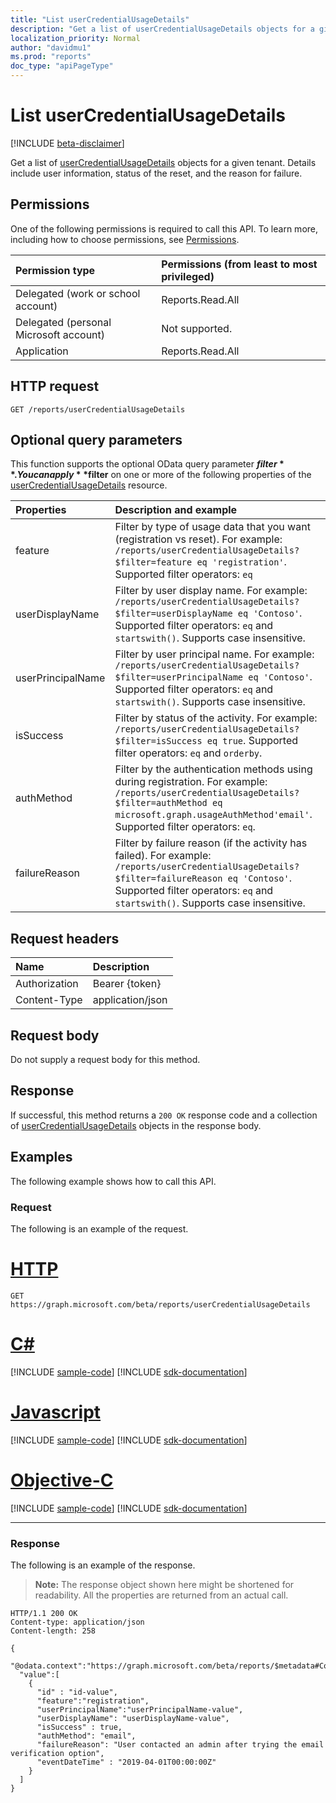 ```yaml
---
title: "List userCredentialUsageDetails"
description: "Get a list of userCredentialUsageDetails objects for a given tenant."
localization_priority: Normal
author: "davidmu1"
ms.prod: "reports"
doc_type: "apiPageType"
---
```


# List userCredentialUsageDetails

[!INCLUDE [beta-disclaimer](../../includes/beta-disclaimer.md)]

Get a list of [userCredentialUsageDetails](../resources/usercredentialusagedetails.md) objects for a given tenant. Details include user information, status of the reset, and the reason for failure.

## Permissions

One of the following permissions is required to call this API. To learn more, including how to choose permissions, see [Permissions](/graph/permissions-reference).

| Permission type                        | Permissions (from least to most privileged) |
|:---------------------------------------|:--------------------------------------------|
| Delegated (work or school account)     | Reports.Read.All |
| Delegated (personal Microsoft account) | Not supported. |
| Application                            | Reports.Read.All |

## HTTP request

<!-- { "blockType": "ignored" } -->

```http
GET /reports/userCredentialUsageDetails
```

## Optional query parameters

This function supports the optional OData query parameter **$filter**. You can apply **$filter** on one or more of the following properties of the [userCredentialUsageDetails](../resources/usercredentialusagedetails.md) resource.

| Properties | Description and example |
|:--------- |:----------- |
| feature | Filter by type of usage data that you want (registration vs reset). For example: `/reports/userCredentialUsageDetails?$filter=feature eq 'registration'`. Supported filter operators: `eq` |
| userDisplayName | Filter by user display name. For example: `/reports/userCredentialUsageDetails?$filter=userDisplayName eq 'Contoso'`. Supported filter operators: `eq` and `startswith()`. Supports case insensitive. |
| userPrincipalName  | Filter by user principal name. For example: `/reports/userCredentialUsageDetails?$filter=userPrincipalName eq 'Contoso'`.	Supported filter  operators: `eq` and `startswith()`. Supports case insensitive. |
| isSuccess | Filter by status of the activity. For example: `/reports/userCredentialUsageDetails?$filter=isSuccess eq true`. Supported filter operators: `eq` and `orderby`. |
| authMethod  | Filter by the authentication methods using during registration. For example: `/reports/userCredentialUsageDetails?$filter=authMethod eq microsoft.graph.usageAuthMethod'email'`. Supported filter operators: `eq`. |
| failureReason | Filter by failure reason (if the activity has failed). For example: `/reports/userCredentialUsageDetails?$filter=failureReason eq 'Contoso'`. Supported filter operators: `eq` and `startswith()`. Supports case insensitive. |


## Request headers

| Name      |Description|
|:----------|:----------|
| Authorization | Bearer {token} |
| Content-Type | application/json |

## Request body

Do not supply a request body for this method.

## Response

If successful, this method returns a `200 OK` response code and a collection of [userCredentialUsageDetails](../resources/usercredentialusagedetails.md) objects in the response body.

## Examples

The following example shows how to call this API.

### Request

The following is an example of the request.

# [HTTP](#tab/http)
<!-- {
  "blockType": "request",
  "name": "get_usercredentialusagedetails"
}-->

```msgraph-interactive
GET https://graph.microsoft.com/beta/reports/userCredentialUsageDetails
```
# [C#](#tab/csharp)
[!INCLUDE [sample-code](../includes/snippets/csharp/get-usercredentialusagedetails-csharp-snippets.md)]
[!INCLUDE [sdk-documentation](../includes/snippets/snippets-sdk-documentation-link.md)]

# [Javascript](#tab/javascript)
[!INCLUDE [sample-code](../includes/snippets/javascript/get-usercredentialusagedetails-javascript-snippets.md)]
[!INCLUDE [sdk-documentation](../includes/snippets/snippets-sdk-documentation-link.md)]

# [Objective-C](#tab/objc)
[!INCLUDE [sample-code](../includes/snippets/objc/get-usercredentialusagedetails-objc-snippets.md)]
[!INCLUDE [sdk-documentation](../includes/snippets/snippets-sdk-documentation-link.md)]

---


### Response

The following is an example of the response.

> **Note:** The response object shown here might be shortened for readability. All the properties are returned from an actual call.

<!-- {
  "blockType": "response",
  "truncated": true,
  "@odata.type": "microsoft.graph.userCredentialUsageDetails",
  "isCollection": true
} -->

```http
HTTP/1.1 200 OK
Content-type: application/json
Content-length: 258

{
  "@odata.context":"https://graph.microsoft.com/beta/reports/$metadata#Collection(microsoft.graph.getUserCredentialUsageDetails)",
  "value":[
    {
      "id" : "id-value",
      "feature":"registration",
      "userPrincipalName":"userPrincipalName-value",
      "userDisplayName": "userDisplayName-value",
      "isSuccess" : true,
      "authMethod": "email",
      "failureReason": "User contacted an admin after trying the email verification option",
      "eventDateTime" : "2019-04-01T00:00:00Z"
    }
  ]
}
```

<!-- uuid: 16cd6b66-4b1a-43a1-adaf-3a886856ed98
2019-02-04 14:57:30 UTC -->
<!-- {
  "type": "#page.annotation",
  "description": "List userCredentialUsageDetails",
  "keywords": "",
  "section": "documentation",
  "tocPath": ""
}-->
